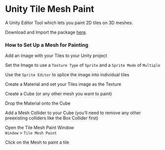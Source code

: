 # Unity Tile Mesh Paint

A Unity Editor Tool which lets you paint 2D tiles on 3D meshes. 

Download and Import the package [here](https://github.com/antonpantev/unity-tile-mesh-paint/raw/master/unity-tile-mesh-paint.unitypackage).

### How to Set Up a Mesh for Painting

Add an Image with your Tiles to your Unity project

Set the Image to use a `Texture Type` of `Sprite` and a `Sprite Mode` of `Multiple` 

Use the `Sprite Editor` to splice the image into individual tiles

Create a Material and set your Tiles image as the Texture

Create a Cube (or any other mesh you want to paint)

Drop the Material onto the Cube

Add a Mesh Collider to your Cube (you’ll need to remove any other preexisting colliders like the Box Collider first)

Open the Tile Mesh Paint Window  
`Window` > `Tile Mesh Paint`

Click on the Mesh to paint a tile
